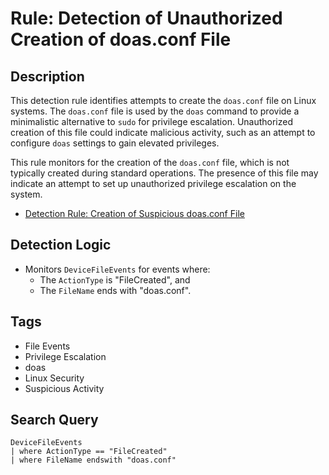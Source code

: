# Rule: Detection of Unauthorized Creation of doas.conf File

## Description
This detection rule identifies attempts to create the `doas.conf` file on Linux systems. The `doas.conf` file is used by the `doas` command to provide a minimalistic alternative to `sudo` for privilege escalation. Unauthorized creation of this file could indicate malicious activity, such as an attempt to configure `doas` settings to gain elevated privileges.

This rule monitors for the creation of the `doas.conf` file, which is not typically created during standard operations. The presence of this file may indicate an attempt to set up unauthorized privilege escalation on the system.

- [Detection Rule: Creation of Suspicious doas.conf File](https://research.splunk.com/endpoint/f6343e86-6e09-11ec-9376-acde48001122/)

## Detection Logic
- Monitors `DeviceFileEvents` for events where:
  - The `ActionType` is "FileCreated", and
  - The `FileName` ends with "doas.conf".

## Tags
- File Events
- Privilege Escalation
- doas
- Linux Security
- Suspicious Activity

## Search Query
```kql
DeviceFileEvents
| where ActionType == "FileCreated"
| where FileName endswith "doas.conf"
